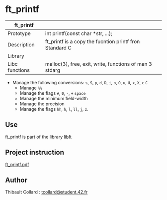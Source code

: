 # ft_printf

| ft_printf     |                                            |
| ------------- | ----------------------------------------- |
| Prototype        | int    printf(const char *str, ...);    |
| Description    | ft_printf is a copy the fucntion printf fron Standard C
Library |
| Libc functions| malloc(3), free, exit, write, functions of man 3 stdarg|

+ Manage the following conversions: `s`, `S`, `p`, `d`, `D`, `i`, `o`, `O`, `u`,
  `U`, `x`, `X`, `c` `C`
  + Manage `%%`
  + Manage the flags `#`, `0`, `-`, `+` `space`
  + Manage the minimum field-width
  + Manage the precision
  + Manage the flags `hh`, `h`, `l`, `ll`, `j`, `z`.

## Use

ft_printf is part of the library [libft](https://github.com/tcollard/libft)

## Project instruction

[ft_printf.pdf](https://github.com/tcollard/ft_printf/tree/master/PDF)

## Author

Thibault Collard : tcollard@student.42.fr
